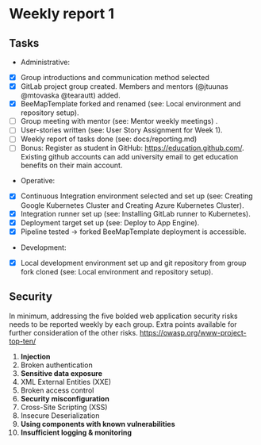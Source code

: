 # Weekly report 1

## Tasks

- Administrative:
- [x] Group introductions and communication method selected
- [x] GitLab project group created. Members and mentors (@jtuunas @mtovaska @tearautt) added.
- [x] BeeMapTemplate forked and renamed (see: Local environment and repository setup).
- [ ] Group meeting with mentor (see: Mentor weekly meetings) .
- [ ] User-stories written (see: User Story Assignment for Week 1).
- [ ] Weekly report of tasks done (see: docs/reporting.md)
- [ ] Bonus: Register as student in GitHub: https://education.github.com/. Existing github accounts can add university email to get education benefits on their main account.
- Operative:
- [x] Continuous Integration environment selected and set up (see: Creating Google Kubernetes Cluster and Creating Azure Kubernetes Cluster).
- [x] Integration runner set up (see: Installing GitLab runner to Kubernetes).
- [x] Deployment target set up (see: Deploy to App Engine).
- [x] Pipeline tested → forked BeeMapTemplate deployment is accessible.
- Development:
- [x] Local development environment set up and git repository from group fork cloned (see: Local environment and repository setup).


## Security

In minimum, addressing the five bolded web application security risks needs to be reported
weekly by each group. Extra points available for further consideration of the other risks.
https://owasp.org/www-project-top-ten/

1. **Injection**
2. Broken authentication
3. **Sensitive data exposure**
4. XML External Entities (XXE)
5. Broken access control
6. **Security misconfiguration**
7. Cross-Site Scripting (XSS)
8. Insecure Deserialization
9. **Using components with known vulnerabilities**
10. **Insufficient logging & monitoring**

